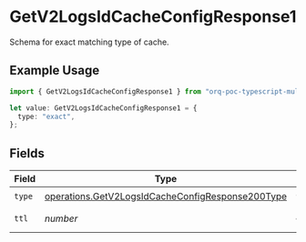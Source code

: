 # GetV2LogsIdCacheConfigResponse1

Schema for exact matching type of cache.

## Example Usage

```typescript
import { GetV2LogsIdCacheConfigResponse1 } from "orq-poc-typescript-multi-env-version/models/operations";

let value: GetV2LogsIdCacheConfigResponse1 = {
  type: "exact",
};
```

## Fields

| Field                                                                                                                | Type                                                                                                                 | Required                                                                                                             | Description                                                                                                          |
| -------------------------------------------------------------------------------------------------------------------- | -------------------------------------------------------------------------------------------------------------------- | -------------------------------------------------------------------------------------------------------------------- | -------------------------------------------------------------------------------------------------------------------- |
| `type`                                                                                                               | [operations.GetV2LogsIdCacheConfigResponse200Type](../../models/operations/getv2logsidcacheconfigresponse200type.md) | :heavy_check_mark:                                                                                                   | N/A                                                                                                                  |
| `ttl`                                                                                                                | *number*                                                                                                             | :heavy_minus_sign:                                                                                                   | Time To Live                                                                                                         |